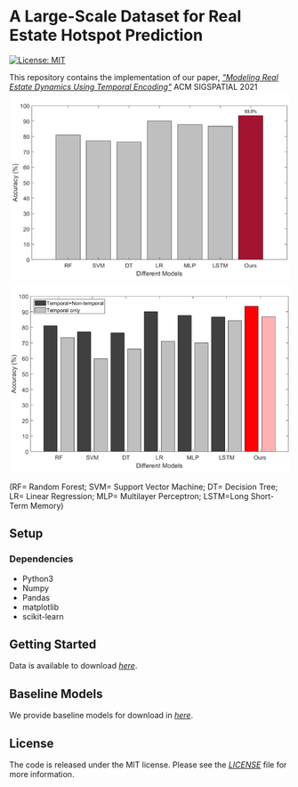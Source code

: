 # A Large-Scale Dataset for Real Estate Hotspot Prediction
[![License: MIT](https://img.shields.io/badge/License-MIT-yellow.svg)](https://github.com/jiang28/Real-Estate-Hotspot-Prediction/blob/master/LICENSE)



This repository contains the implementation of our paper, *["Modeling Real Estate Dynamics Using Temporal Encoding"](https://dl.acm.org/doi/10.1145/3474717.3484254)* ACM SIGSPATIAL 2021
![Comparing models](/figs/compareModels2.png)
![Comparing models](/figs/compareModels.png)


(RF= Random Forest; SVM= Support Vector Machine; DT= Decision Tree; LR= Linear Regression; MLP= Multilayer Perceptron; LSTM=Long Short-Term Memory)



## Setup
### Dependencies
- Python3
- Numpy
- Pandas
- matplotlib
- scikit-learn

## Getting Started
Data is available to download *[here](https://github.com/jiang28/Real-Estate-Hotspot-Prediction/tree/master/data)*.

## Baseline Models
We provide baseline models for download in *[here](https://github.com/jiang28/Real-Estate-Hotspot-Prediction/tree/master/Baseline%20models)*.

## License
The code is released under the MIT license. Please see the *[LICENSE](https://github.com/jiang28/Real-Estate-Hotspot-Prediction/blob/master/LICENSE)* file for more information.

